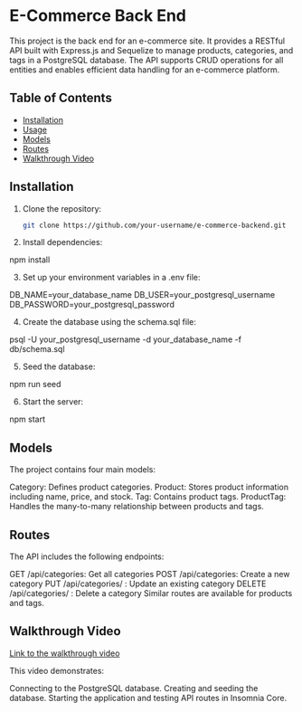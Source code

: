 # E-Commerce Back End

This project is the back end for an e-commerce site. It provides a RESTful API built with Express.js and Sequelize to manage products, categories, and tags in a PostgreSQL database. The API supports CRUD operations for all entities and enables efficient data handling for an e-commerce platform.

## Table of Contents
- [Installation](#installation)
- [Usage](#usage)
- [Models](#models)
- [Routes](#routes)
- [Walkthrough Video](#walkthrough-video)

## Installation
1. Clone the repository:
   ```bash
   git clone https://github.com/your-username/e-commerce-backend.git

2. Install dependencies:

npm install

3. Set up your environment variables in a .env file:

DB_NAME=your_database_name
DB_USER=your_postgresql_username
DB_PASSWORD=your_postgresql_password

4. Create the database using the schema.sql file:

psql -U your_postgresql_username -d your_database_name -f db/schema.sql

5. Seed the database:

npm run seed
 
6. Start the server:

npm start

## Models
The project contains four main models:

Category: Defines product categories.
Product: Stores product information including name, price, and stock.
Tag: Contains product tags.
ProductTag: Handles the many-to-many relationship between products and tags.

## Routes
The API includes the following endpoints:

GET /api/categories: Get all categories
POST /api/categories: Create a new category
PUT /api/categories/
: Update an existing category
DELETE /api/categories/
: Delete a category
Similar routes are available for products and tags.

## Walkthrough Video
[Link to the walkthrough video](https://github.com/arrozDpollo/orm-ecommerce/blob/main/module-13.mp4)

This video demonstrates:

Connecting to the PostgreSQL database.
Creating and seeding the database.
Starting the application and testing API routes in Insomnia Core.

